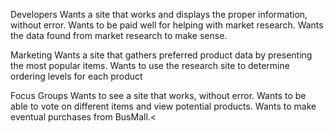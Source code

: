 Developers
Wants a site that works and displays the proper information, without error.
Wants to be paid well for helping with market research.
Wants the data found from market research to make sense.

Marketing
Wants a site that gathers preferred product data by presenting the most popular items.
Wants to use the research site to determine ordering levels for each product


Focus Groups
Wants to see a site that works, without error.
Wants to be able to vote on different items and view potential products.
Wants to make eventual purchases from BusMall.<

